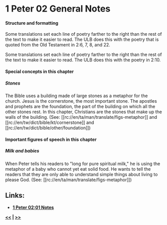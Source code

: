 # 1 Peter 02 General Notes #

#### Structure and formatting ####

Some translations set each line of poetry farther to the right than the rest of the text to make it easier to read. The ULB does this with the poetry that is quoted from the Old Testament in 2:6, 7, 8, and 22.

Some translations set each line of poetry farther to the right than the rest of the text to make it easier to read. The ULB does this with the poetry in 2:10.

#### Special concepts in this chapter ####

##### Stones #####

The Bible uses a building made of large stones as a metaphor for the church. Jesus is the cornerstone, the most important stone. The apostles and prophets are the foundation, the part of the building on which all the other stones rest. In this chapter, Christians are the stones that make up the walls of the building. (See: [[rc://en/ta/man/translate/figs-metaphor]] and [[rc://en/tw/dict/bible/kt/cornerstone]] and [[rc://en/tw/dict/bible/other/foundation]])

#### Important figures of speech in this chapter ####

##### Milk and babies #####

When Peter tells his readers to "long for pure spiritual milk," he is using the metaphor of a baby who cannot yet eat solid food. He wants to tell the readers that they are only able to understand simple things about living to please God. (See: [[rc://en/ta/man/translate/figs-metaphor]])

## Links: ##

* __[1 Peter 02:01 Notes](./01.md)__

__[<<](../01/intro.md) | [>>](../03/intro.md)__
